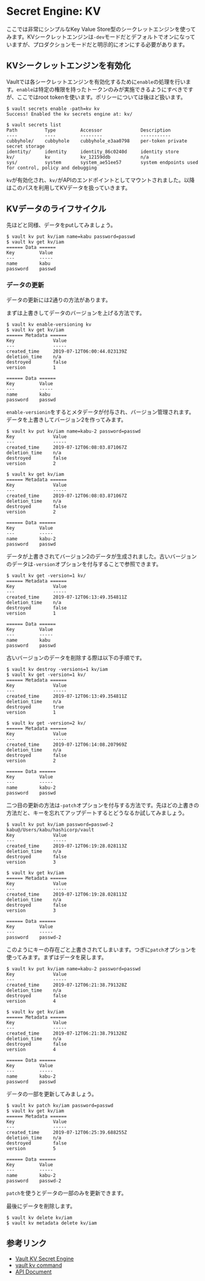 # Secret Engine: KV

ここでは非常にシンプルなKey Value Store型のシークレットエンジンを使ってみます。KVシークレットエンジンは`-dev`モードだとデフォルトでオンになっていますが、プロダクションモードだと明示的にオンにする必要があります。

## KVシークレットエンジンを有効化

Vaultでは各シークレットエンジンを有効化するために`enable`の処理を行います。`enable`は特定の権限を持ったトークンのみが実施できるようにすべきですが、ここではroot tokenを使います。ポリシーについては後ほど扱います。

```console
$ vault secrets enable -path=kv kv
Success! Enabled the kv secrets engine at: kv/

$ vault secrets list
Path          Type         Accessor              Description
----          ----         --------              -----------
cubbyhole/    cubbyhole    cubbyhole_e3aa0798    per-token private secret storage
identity/     identity     identity_86c0240d     identity store
kv/           kv           kv_12159ddb           n/a
sys/          system       system_ae51ee57       system endpoints used for control, policy and debugging
```

`kv`が有効化され、`kv/`がAPIのエンドポイントとしてマウントされました。以降はこのパスを利用してKVデータを扱っていきます。

## KVデータのライフサイクル

先ほどと同様、データをputしてみましょう。

```console
$ vault kv put kv/iam name=kabu password=passwd
$ vault kv get kv/iam                                            
====== Data ======
Key         Value
---         -----
name        kabu
password    passwd
```

### データの更新
データの更新には2通りの方法があります。


まずは上書きしてデータのバージョンを上げる方法です。
```console
$ vault kv enable-versioning kv
$ vault kv get kv/iam
====== Metadata ======
Key              Value
---              -----
created_time     2019-07-12T06:00:44.023139Z
deletion_time    n/a
destroyed        false
version          1

====== Data ======
Key         Value
---         -----
name        kabu
password    passwd
```

`enable-versionin`をするとメタデータが付与され、バージョン管理されます。データを上書きしてバージョン2を作ってみます。

```console
$ vault kv put kv/iam name=kabu-2 password=passwd
Key              Value
---              -----
created_time     2019-07-12T06:08:03.871067Z
deletion_time    n/a
destroyed        false
version          2

$ vault kv get kv/iam
====== Metadata ======
Key              Value
---              -----
created_time     2019-07-12T06:08:03.871067Z
deletion_time    n/a
destroyed        false
version          2

====== Data ======
Key         Value
---         -----
name        kabu-2
password    passwd
```

データが上書きされてバージョン2のデータが生成されました。古いバージョンのデータは`-version`オプションを付与することで参照できます。

```console
$ vault kv get -version=1 kv/
====== Metadata ======
Key              Value
---              -----
created_time     2019-07-12T06:13:49.354811Z
deletion_time    n/a
destroyed        false
version          1

====== Data ======
Key         Value
---         -----
name        kabu
password    passwd
```

古いバージョンのデータを削除する際は以下の手順です。

```console
$ vault kv destroy -versions=1 kv/iam
$ vault kv get -version=1 kv/
====== Metadata ======
Key              Value
---              -----
created_time     2019-07-12T06:13:49.354811Z
deletion_time    n/a
destroyed        true
version          1

$ vault kv get -version=2 kv/
====== Metadata ======
Key              Value
---              -----
created_time     2019-07-12T06:14:08.207969Z
deletion_time    n/a
destroyed        false
version          2

====== Data ======
Key         Value
---         -----
name        kabu-2
password    passwd
```

二つ目の更新の方法は`-patch`オプションを付与する方法です。先ほどの上書きの方法だと、キーを忘れてアップデートするとどうなるか試してみましょう。

```console
$ vault kv put kv/iam password=passwd-2                                                                                                kabu@/Users/kabu/hashicorp/vault
Key              Value
---              -----
created_time     2019-07-12T06:19:28.028113Z
deletion_time    n/a
destroyed        false
version          3

$ vault kv get kv/iam
====== Metadata ======
Key              Value
---              -----
created_time     2019-07-12T06:19:28.028113Z
deletion_time    n/a
destroyed        false
version          3

====== Data ======
Key         Value
---         -----
password    passwd-2
```

このようにキーの存在ごと上書きされてしまいます。つぎに`patch`オプションを使ってみます。まずはデータを戻します。

```console
$ vault kv put kv/iam name=kabu-2 password=passwd
Key              Value
---              -----
created_time     2019-07-12T06:21:38.791328Z
deletion_time    n/a
destroyed        false
version          4

$ vault kv get kv/iam
====== Metadata ======
Key              Value
---              -----
created_time     2019-07-12T06:21:38.791328Z
deletion_time    n/a
destroyed        false
version          4

====== Data ======
Key         Value
---         -----
name        kabu-2
password    passwd
```

データの一部を更新してみましょう。

```console
$ vault kv patch kv/iam password=passwd
$ vault kv get kv/iam
====== Metadata ======
Key              Value
---              -----
created_time     2019-07-12T06:25:39.688255Z
deletion_time    n/a
destroyed        false
version          5

====== Data ======
Key         Value
---         -----
name        kabu-2
password    passwd-2
```
`patch`を使うとデータの一部のみを更新できます。

最後にデータを削除します。

```console
$ vault kv delete kv/iam
$ vault kv metadata delete kv/iam
```

## 参考リンク
* [Vault KV Secret Engine](https://www.vaultproject.io/docs/secrets/kv/kv-v2.html)
* [vault kv command](https://www.vaultproject.io/docs/commands/kv/patch.html)
* [API Document](https://www.vaultproject.io/api/secret/kv/index.html)